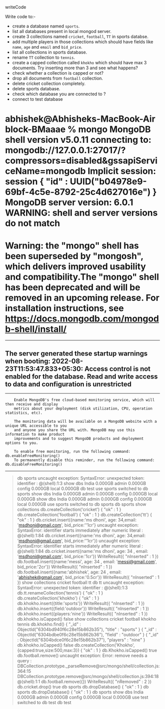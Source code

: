 writeCode

Write code to:-

- create a database named `sports`.
- list all databases present in local mongod server.
- create 3 collections named `cricket`, `football`, `TT` in sports databse.
- add multiple players in those collections which should have fields like `name`, `age` and `email` and `bid_price`.
- list all collections in sports database.
- rename `TT` collection to `tennis`.
- create a capped collection called `khokho` which should have max 3 documents.
  Try inserting more than 3 and see what happens?
- check whether a collection is capped or not?
- drop all documents from `football` collection.
- delete cricket collection completely.
- delete sports database.
- check which database you are connected to ?
- connect to test database


<!--  -->

abhishek@Abhisheks-MacBook-Air block-BMaaae % mongo 
MongoDB shell version v5.0.11
connecting to: mongodb://127.0.0.1:27017/?compressors=disabled&gssapiServiceName=mongodb
Implicit session: session { "id" : UUID("b04978e9-69bf-4c5e-8792-25c4d627016e") }
MongoDB server version: 6.0.1
WARNING: shell and server versions do not match
================
Warning: the "mongo" shell has been superseded by "mongosh",
which delivers improved usability and compatibility.The "mongo" shell has been deprecated and will be removed in
an upcoming release.
For installation instructions, see
https://docs.mongodb.com/mongodb-shell/install/
================
---
The server generated these startup warnings when booting: 
        2022-08-23T11:53:47.833+05:30: Access control is not enabled for the database. Read and write access to data and configuration is unrestricted
---
---
        Enable MongoDB's free cloud-based monitoring service, which will then receive and display
        metrics about your deployment (disk utilization, CPU, operation statistics, etc).

        The monitoring data will be available on a MongoDB website with a unique URL accessible to you
        and anyone you share the URL with. MongoDB may use this information to make product
        improvements and to suggest MongoDB products and deployment options to you.

        To enable free monitoring, run the following command: db.enableFreeMonitoring()
        To permanently disable this reminder, run the following command: db.disableFreeMonitoring()
---
> db sports
uncaught exception: SyntaxError: unexpected token: identifier :
@(shell):1:3
> show dbs
India   0.000GB
admin   0.000GB
config  0.000GB
local   0.000GB
> db
test
> use sports
switched to db sports
> show dbs
India   0.000GB
admin   0.000GB
config  0.000GB
local   0.000GB
> show dbs
India   0.000GB
admin   0.000GB
config  0.000GB
local   0.000GB
> use sports
switched to db sports
> db
sports
> show collections
> db.createCollection('cricket')
{ "ok" : 1 }
> db.createCollection('football')
{ "ok" : 1 }
> db.createCollection('tt')
{ "ok" : 1 }
> db.cricket.insert({name:'ms dhoni', age: 34,email: 'msdhoni@gmail.com', bid_price:''1cr'} 
uncaught exception: SyntaxError: identifier starts immediately after numeric literal :
@(shell):1:84
> db.cricket.insert({name:'ms dhoni', age: 34,email: 'msdhoni@gmail.com', bid_price:''1cr'})
uncaught exception: SyntaxError: identifier starts immediately after numeric literal :
@(shell):1:84
> db.cricket.insert({name:'ms dhoni', age: 34 , email: 'msdhoni@gmail.com', bid_price:'1cr'})
WriteResult({ "nInserted" : 1 })
> db.football.insert({name:'messi', age: 34 , email: 'messi@gmail.com', bid_price:'2cr'})
WriteResult({ "nInserted" : 1 })
> db.football.insert({name:'abhishek', age: 24 , email: 'abhishek@gmail.com', bid_price:'0.5cr'})
WriteResult({ "nInserted" : 1 })
> show collections
cricket
football
tt
> db tt
uncaught exception: SyntaxError: unexpected token: identifier :
@(shell):1:3
> db.tt.renameCollection('tennis')
{ "ok" : 1 }
> db.createCollection('khokho')
{ "ok" : 1 }
> db.khokho.insert({title:'sports'})
WriteResult({ "nInserted" : 1 })
> db.khokho.insert({field:'outdoor'})
WriteResult({ "nInserted" : 1 })
> db.khokho.insert({players:'nine'})
WriteResult({ "nInserted" : 1 })
> db.khokho.isCapped()
false
> show collections
cricket
football
khokho
tennis
> db.khokho.find()
{ "_id" : ObjectId("6304bd940f6c28e15b862b35"), "title" : "sports" }
{ "_id" : ObjectId("6304bdbe0f6c28e15b862b36"), "field" : "outdoor" }
{ "_id" : ObjectId("6304bdce0f6c28e15b862b37"), "players" : "nine" }
> db.khokho.isCapped()
false
> db.createCollection('Khokho',{capped:true,size:500,max:3})
{ "ok" : 1 }
> db.Khokho.isCapped()
true
> db.football.remove()
uncaught exception: Error: remove needs a query :
DBCollection.prototype._parseRemove@src/mongo/shell/collection.js:364:15
DBCollection.prototype.remove@src/mongo/shell/collection.js:394:18
@(shell):1:1
> db.football.remove({})
WriteResult({ "nRemoved" : 2 })
> db.cricket.drop()
true
> db
sports
> db.dropDatabase()
{ "ok" : 1 }
> db 
sports
> db.dropDatabase()
{ "ok" : 1 }
> db
sports
> show dbs
India   0.000GB
admin   0.000GB
config  0.000GB
local   0.000GB
> use test
switched to db test
> db
test
> 